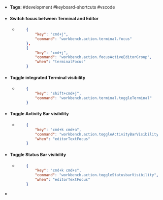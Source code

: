 - **Tags:** #development #keyboard-shortcuts #vscode
- #### Switch focus between Terminal and Editor
	- ```json
	      {
	          "key": "cmd+j",
	          "command": "workbench.action.terminal.focus"
	      },
	      {
	          "key": "cmd+j",
	          "command": "workbench.action.focusActiveEditorGroup",
	          "when": "terminalFocus"
	      }
	  ```
- #### Toggle integrated Terminal visibility
	- ```json
	      {
	          "key": "shift+cmd+j",
	          "command": "workbench.action.terminal.toggleTerminal"
	      }
	  ```
- #### Toggle Activity Bar visibility
	- ```json
	      {
	          "key": "cmd+k cmd+a",
	          "command": "workbench.action.toggleActivityBarVisibility",
	          "when": "editorTextFocus"
	      }
	  ```
- #### Toggle Status Bar visibility
	- ```json
	      {
	          "key": "cmd+k cmd+s",
	          "command": "workbench.action.toggleStatusbarVisibility",
	          "when": "editorTextFocus"
	      }
	  ```
-
